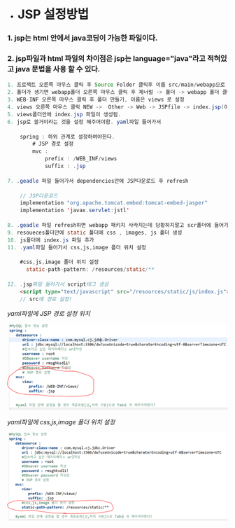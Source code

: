 - # JSP 설정방법

### 1. jsp는 html 안에서 java코딩이 가능한 파일이다.

### 2. jsp파일과 html 파일의 차이점은 jsp는 language="java"라고 적혀있고 java 문법을 사용 할 수 있다.

```java
1. 프로젝트 오른쪽 마우스 클릭 후 Source Folder 클릭후 이름 src/main/webapp으로 설정하여 webapp폴더 생성
2. 폴더가 생기면 webapp폴더 오른쪽 마우스 클릭 후 제너럴 -> 폴더 -> webapp 폴더 클릭 후 이름 WEB-INF 로 설정 후 생성
3. WEB-INF 오른쪽 마우스 클릭 후 폴더 만들기, 이름은 views 로 설정
4. views 오른쪽 마우스 클릭 NEW ->  Other -> Web -> JSPfile -> index.jsp(이름 설정) -> finish 클릭
5. views폴더안에 index.jsp 파일이 생성됨.
6. jsp로 쓸거야라는 것을 설정 해주어야함. yaml파일 들어가서

    spring : 하위 관계로 설정하여야한다.
        # JSP 경로 설정
        mvc :
            prefix : /WEB_INF/views
            suffix : .jsp

7. .geadle 파일 들어가서 dependencies안에 JSP다운로드 후 refresh

    // JSP다운로드
    implementation "org.apache.tomcat.embed:tomcat-embed-jasper"
	implementation 'javax.servlet:jstl'

8. .geadle 파일 refresh하면 webapp 패키지 사라지는데 당황하지말고 scr폴더에 들어가면 있다(webapp폴더가 들어있음)!
9. resoueces폴더안에 static 폴더에 css , images, js 폴더 생성
10. js폴더에 index.js 파일 추가
11. .yaml파일 들어가서 css,js,image 폴더 위치 설정

    #css,js,image 폴더 위치 설정
      static-path-pattern: /resources/static/**

12. .jsp파일 들어가서 script태그 생성
    <script type="text/javascript" src="/resources/static/js/index.js"></script>
    // src에 경로 설정!
```

_yaml파일에 JSP 경로 설정 위치_

<img src="./image/JSP설정.PNG" width= 700px; alt="" />

_yaml파일에 css,js,image 폴더 위치 설정_

<img src="./image/css,js,image 폴더 위치 설정.PNG" width= 700px; alt="" />
